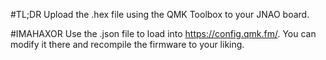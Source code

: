 #TL;DR
Upload the .hex file using the QMK Toolbox to your JNAO board.

#IMAHAXOR
Use the .json file to load into https://config.qmk.fm/. You can modify it there and recompile the firmware to your liking.
